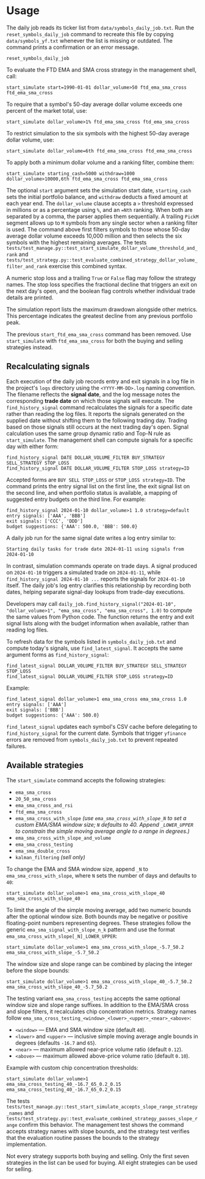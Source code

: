 # Usage

The daily job reads its ticker list from `data/symbols_daily_job.txt`. Run the
`reset_symbols_daily_job` command to recreate this file by copying
`data/symbols_yf.txt` whenever the list is missing or outdated. The command
prints a confirmation or an error message.

```
reset_symbols_daily_job
```

To evaluate the FTD EMA and SMA cross strategy in the management shell, call:

```
start_simulate start=1990-01-01 dollar_volume>50 ftd_ema_sma_cross ftd_ema_sma_cross
```

To require that a symbol's 50-day average dollar volume exceeds one percent of
the market total, use:

```
start_simulate dollar_volume>1% ftd_ema_sma_cross ftd_ema_sma_cross
```

To restrict simulation to the six symbols with the highest 50-day average dollar
volume, use:

```
start_simulate dollar_volume=6th ftd_ema_sma_cross ftd_ema_sma_cross
```

To apply both a minimum dollar volume and a ranking filter, combine them:

```
start_simulate starting_cash=5000 withdraw=1000 dollar_volume>10000,6th ftd_ema_sma_cross ftd_ema_sma_cross
```

The optional `start` argument sets the simulation start date, `starting_cash`
sets the initial portfolio balance, and `withdraw` deducts a fixed amount at
each year end. The `dollar_volume` clause accepts a `>` threshold expressed in
millions or as a percentage using `%`, and an `=Nth` ranking. When both are
separated by a comma, the parser applies them sequentially. A trailing
`PickM` segment allows up to `M` symbols from any single sector when a ranking
filter is used. The command above first filters symbols to those whose 50-day
average dollar volume exceeds 10,000 million and then selects the six symbols
with the highest remaining averages. The tests
`tests/test_manage.py::test_start_simulate_dollar_volume_threshold_and_rank` and
`tests/test_strategy.py::test_evaluate_combined_strategy_dollar_volume_filter_and_rank`
exercise this combined syntax.

A numeric stop loss and a trailing `True` or `False` flag may follow the
strategy names. The stop loss specifies the fractional decline that triggers an
exit on the next day's open, and the boolean flag controls whether individual
trade details are printed.

The simulation report lists the maximum drawdown alongside other metrics. This
percentage indicates the greatest decline from any previous portfolio peak.

The previous `start_ftd_ema_sma_cross` command has been removed.
Use `start_simulate` with `ftd_ema_sma_cross` for both the buying and
selling strategies instead.

## Recalculating signals

Each execution of the daily job records entry and exit signals in a log file in
the project's `logs` directory using the `<YYYY-MM-DD>.log` naming convention.
The filename reflects the **signal date**, and the log message notes the
corresponding **trade date** on which those signals will execute. The
`find_history_signal` command recalculates the signals for a specific date
rather than reading the log files. It reports the signals generated on the
supplied date without shifting them to the following trading day. Trading based
on those signals still occurs at the next trading day's open. Signal calculation
uses the same group dynamic ratio and Top-N rule as `start_simulate`.
The management shell can compute signals for a specific day with either form:

```
find_history_signal DATE DOLLAR_VOLUME_FILTER BUY_STRATEGY SELL_STRATEGY STOP_LOSS
find_history_signal DATE DOLLAR_VOLUME_FILTER STOP_LOSS strategy=ID
```

Accepted forms are `BUY SELL STOP_LOSS` or `STOP_LOSS strategy=ID`. The command
prints the entry signal list on the first line, the exit signal list on the
second line, and when portfolio status is available, a mapping of suggested
entry budgets on the third line. For example:

```
find_history_signal 2024-01-10 dollar_volume>1 1.0 strategy=default
entry signals: ['AAA', 'BBB']
exit signals: ['CCC', 'DDD']
budget suggestions: {'AAA': 500.0, 'BBB': 500.0}
```
A daily job run for the same signal date writes a log entry similar to:

```
Starting daily tasks for trade date 2024-01-11 using signals from 2024-01-10
```

In contrast, simulation commands operate on trade days. A signal produced on
`2024-01-10` triggers a simulated trade on `2024-01-11`, while
`find_history_signal 2024-01-10 ...` reports the signals for `2024-01-10`
itself. The daily job's log entry clarifies this relationship by recording both
dates, helping separate signal-day lookups from trade-day executions.

Developers may call
`daily_job.find_history_signal("2024-01-10", "dollar_volume>1", "ema_sma_cross", "ema_sma_cross", 1.0)`
to compute the same values from Python code. The function returns the entry and
exit signal lists along with the budget information when available, rather than
reading log files.

To refresh data for the symbols listed in `symbols_daily_job.txt` and compute
today's signals, use `find_latest_signal`. It accepts the same argument forms as
`find_history_signal`:

```
find_latest_signal DOLLAR_VOLUME_FILTER BUY_STRATEGY SELL_STRATEGY STOP_LOSS
find_latest_signal DOLLAR_VOLUME_FILTER STOP_LOSS strategy=ID
```

Example:

```
find_latest_signal dollar_volume>1 ema_sma_cross ema_sma_cross 1.0
entry signals: ['AAA']
exit signals: ['BBB']
budget suggestions: {'AAA': 500.0}
```

`find_latest_signal` updates each symbol's CSV cache before delegating to
`find_history_signal` for the current date. Symbols that trigger
`yfinance` errors are removed from `symbols_daily_job.txt` to prevent repeated
failures.

## Available strategies

The `start_simulate` command accepts the following strategies:

* `ema_sma_cross`
* `20_50_sma_cross`
* `ema_sma_cross_and_rsi`
* `ftd_ema_sma_cross`
* `ema_sma_cross_with_slope` *(use `ema_sma_cross_with_slope_N` to set a custom EMA/SMA window size; `N` defaults to 40. Append `_LOWER_UPPER` to constrain the simple moving average angle to a range in degrees.)*
* `ema_sma_cross_with_slope_and_volume`
* `ema_sma_cross_testing`
* `ema_sma_double_cross`
* `kalman_filtering` *(sell only)*

To change the EMA and SMA window size, append `_N` to `ema_sma_cross_with_slope`, where `N` sets the number of days and defaults to `40`:

```
start_simulate dollar_volume>1 ema_sma_cross_with_slope_40 ema_sma_cross_with_slope_40
```

To limit the angle of the simple moving average, add two numeric bounds after the optional window size. Both bounds may be negative or positive floating-point numbers representing degrees. These strategies follow the generic `ema_sma_signal_with_slope_n_k` pattern and use the format `ema_sma_cross_with_slope[_N]_LOWER_UPPER`:

```
start_simulate dollar_volume>1 ema_sma_cross_with_slope_-5.7_50.2 ema_sma_cross_with_slope_-5.7_50.2
```

The window size and slope range can be combined by placing the integer before the slope bounds:

```
start_simulate dollar_volume>1 ema_sma_cross_with_slope_40_-5.7_50.2 ema_sma_cross_with_slope_40_-5.7_50.2
```

The testing variant `ema_sma_cross_testing` accepts the same optional window
size and slope range suffixes. In addition to the EMA/SMA cross and slope
filters, it recalculates chip concentration metrics. Strategy names follow
`ema_sma_cross_testing_<window>_<lower>_<upper>_<near>_<above>`:

* `<window>` — EMA and SMA window size (default `40`).
* `<lower>` and `<upper>` — inclusive simple moving average angle bounds in degrees (defaults `-16.7` and `65`).
* `<near>` — maximum allowed near-price volume ratio (default `0.12`).
* `<above>` — maximum allowed above-price volume ratio (default `0.10`).

Example with custom chip concentration thresholds:

```
start_simulate dollar_volume>1 ema_sma_cross_testing_40_-16.7_65_0.2_0.15 ema_sma_cross_testing_40_-16.7_65_0.2_0.15
```

The tests `tests/test_manage.py::test_start_simulate_accepts_slope_range_strategy_names` and `tests/test_strategy.py::test_evaluate_combined_strategy_passes_slope_range` confirm this behavior. The management test shows the command accepts strategy names with slope bounds, and the strategy test verifies that the evaluation routine passes the bounds to the strategy implementation.

Not every strategy supports both buying and selling. Only the first seven
strategies in the list can be used for buying. All eight strategies can be
used for selling.
